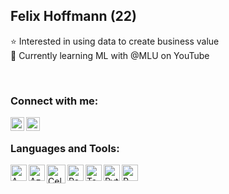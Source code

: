 ## Felix Hoffmann (22)

⭐ Interested in using data to create business value <br />
🚀 Currently learning ML with @MLU on YouTube <br />


<br />

### Connect with me:

[<img align="left" alt="Felix Hoffmann | LinkedIn" height="22px" src="https://upload.wikimedia.org/wikipedia/commons/c/ca/LinkedIn_logo_initials.png" />][linkedin]
[<img align="left" alt="Felix Hoffmann | Xing" height="22px" src="https://upload.wikimedia.org/wikipedia/commons/b/b4/Xing_logo.svg" />][xing]

<br />

### Languages and Tools:

[<img align="left" alt="AWS" height="26px" src="https://upload.wikimedia.org/wikipedia/commons/9/93/Amazon_Web_Services_Logo.svg" />][aws]
[<img align="left" alt="Azure" height="26px" src="https://upload.wikimedia.org/wikipedia/commons/a/a8/Microsoft_Azure_Logo.svg" />][azure]
[<img align="left" alt="Celonis" height="30px" src="https://pbs.twimg.com/profile_images/1316752706934112260/H7g1SH2A_400x400.jpg" />][celonis]
[<img align="left" alt="Power BI" height="26px" src="https://upload.wikimedia.org/wikipedia/en/2/20/Power_BI_logo.svg" />][powerbi]
[<img align="left" alt="Tableau" height="26px" src="https://upload.wikimedia.org/wikipedia/en/0/06/Tableau_logo.svg" />][tableau]
[<img align="left" alt="Python" height="26px" src="https://upload.wikimedia.org/wikipedia/commons/c/c3/Python-logo-notext.svg" />][python]
[<img align="left" alt="R" height="26px" src="https://cdn.jsdelivr.net/npm/simple-icons@v3/icons/r.svg" />][r]

<br />
<br />

[linkedin]: https://www.linkedin.com/in/hoffmann-felix/
[xing]: https://www.xing.com/profile/Felix_Hoffmann86/cv
[aws]: https://aws.amazon.com/
[azure]: https://azure.microsoft.com/en-us/
[celonis]: https://www.celonis.com/
[powerbi]: https://powerbi.microsoft.com/en-us/
[tableau]: https://www.tableau.com/
[python]: https://www.python.org/
[r]: https://www.r-project.org/
